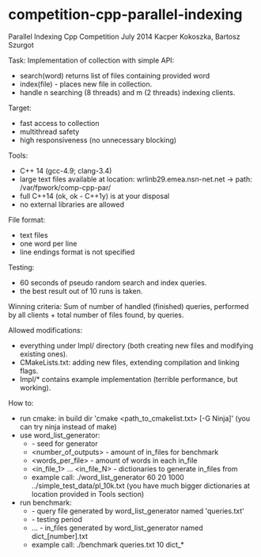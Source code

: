 competition-cpp-parallel-indexing
=================================

Parallel Indexing Cpp Competition
July 2014
Kacper Kokoszka, Bartosz Szurgot

Task:
Implementation of collection with simple API:
- search(word) returns list of files containing provided word
- index(file) - places new file in collection.
- handle n searching (8 threads) and m (2 threads) indexing clients.

Target:
- fast access to collection
- multithread safety
- high responsiveness (no unnecessary blocking)

Tools:
- C++ 14 (gcc-4.9; clang-3.4)
- large text files available at location: wrlinb29.emea.nsn-net.net -> path: /var/fpwork/comp-cpp-par/
- full C++14 (ok, ok - C++1y) is at your disposal
- no external libraries are allowed

File format:
- text files
- one word per line
- line endings format is not specified

Testing:
- 60 seconds of pseudo random search and index queries.
- the best result out of 10 runs is taken.

Winning criteria:
Sum of number of handled (finished) queries, performed by all clients + total
number of files found, by queries.

Allowed modifications:
- everything under Impl/ directory (both creating new files and modifying existing ones).
- CMakeLists.txt: adding new files, extending compilation and linking flags.
- Impl/* contains example implementation (terrible performance, but working).

How to:
- run cmake: in build dir 'cmake <path_to_cmakelist.txt> [-G Ninja]' (you can try ninja instead of make)
- use word_list_generator:
    + <seed> - seed for generator
    + <number_of_outputs> - amount of in_files for benchmark
    + <words_per_file> - amount of words in each in_file
    + <in_file_1> ... <in_file_N> - dictionaries to generate in_files from
    + example call: ./word_list_generator 60 20 1000 ../simple_test_data/pl_10k.txt (you have much bigger dictionaries at location provided in Tools section)
- run benchmark:
    + <query-file> - query file generated by word_list_generator named 'queries.txt'
    + <benchmark-seconds> - testing period
    + <in-file-1> ... <in-file-N> - in_files generated by word_list_generator named dict_[number].txt
    + example call: ./benchmark queries.txt 10 dict_*
